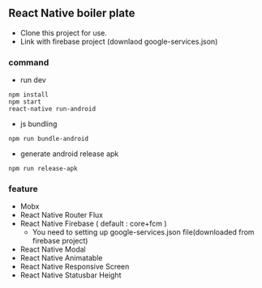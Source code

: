 ## React Native boiler plate
- Clone this project for use.
- Link with firebase project (downlaod google-services.json)

### command
- run dev
```
npm install
npm start
react-native run-android
```

- js bundling
```
npm run bundle-android
```

- generate android release apk
```
npm run release-apk
```


### feature
- Mobx
- React Native Router Flux
- React Native Firebase ( default : core+fcm )
    - You need to setting up google-services.json file(downloaded from firebase project)
- React Native Modal
- React Native Animatable
- React Native Responsive Screen
- React Native Statusbar Height